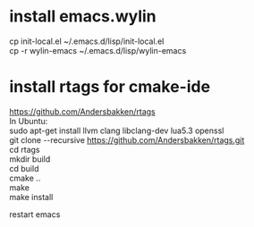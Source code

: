 # install emacs.wylin

cp init-local.el ~/.emacs.d/lisp/init-local.el  
cp -r wylin-emacs ~/.emacs.d/lisp/wylin-emacs  


# install rtags for cmake-ide
https://github.com/Andersbakken/rtags  
In Ubuntu:  
sudo apt-get install llvm clang libclang-dev lua5.3 openssl  
git clone --recursive https://github.com/Andersbakken/rtags.git  
cd rtags  
mkdir build  
cd build  
cmake ..  
make  
make install  

restart emacs 

